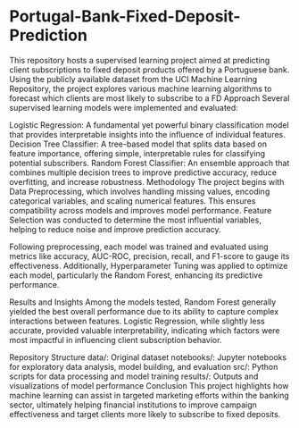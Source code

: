 # Portugal-Bank-Fixed-Deposit-Prediction
This repository hosts a supervised learning project aimed at predicting client subscriptions to fixed deposit products offered by a Portuguese bank. Using the publicly available dataset from the UCI Machine Learning Repository, the project explores various machine learning algorithms to forecast which clients are most likely to subscribe to a FD
Approach
Several supervised learning models were implemented and evaluated:

Logistic Regression: A fundamental yet powerful binary classification model that provides interpretable insights into the influence of individual features.
Decision Tree Classifier: A tree-based model that splits data based on feature importance, offering simple, interpretable rules for classifying potential subscribers.
Random Forest Classifier: An ensemble approach that combines multiple decision trees to improve predictive accuracy, reduce overfitting, and increase robustness.
Methodology
The project begins with Data Preprocessing, which involves handling missing values, encoding categorical variables, and scaling numerical features. This ensures compatibility across models and improves model performance. Feature Selection was conducted to determine the most influential variables, helping to reduce noise and improve prediction accuracy.

Following preprocessing, each model was trained and evaluated using metrics like accuracy, AUC-ROC, precision, recall, and F1-score to gauge its effectiveness. Additionally, Hyperparameter Tuning was applied to optimize each model, particularly the Random Forest, enhancing its predictive performance.

Results and Insights
Among the models tested, Random Forest generally yielded the best overall performance due to its ability to capture complex interactions between features. Logistic Regression, while slightly less accurate, provided valuable interpretability, indicating which factors were most impactful in influencing client subscription behavior.

Repository Structure
data/: Original dataset
notebooks/: Jupyter notebooks for exploratory data analysis, model building, and evaluation
src/: Python scripts for data processing and model training
results/: Outputs and visualizations of model performance
Conclusion
This project highlights how machine learning can assist in targeted marketing efforts within the banking sector, ultimately helping financial institutions to improve campaign effectiveness and target clients more likely to subscribe to fixed deposits.

